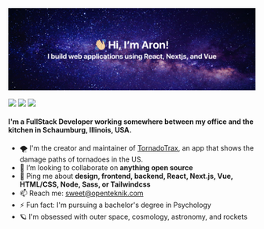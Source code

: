 <img src="https://github.com/nodesleep/nodesleep/blob/main/header.png" alt="Nodesleep GitHub README header image">

<p><a href="https://www.twitter.com/asyncawaited"><img src="https://img.shields.io/badge/twitter-%231DA1F2.svg?&style=for-the-badge&logo=twitter&logoColor=white" height=25></a> <a href="https://www.linkedin.com/in/aronjs"><img src="https://img.shields.io/badge/linkedin-%230077B5.svg?&style=for-the-badge&logo=linkedin&logoColor=white" height=25></a> <a href="https://www.instagram.com/asyncawaited/"><img src="https://img.shields.io/badge/instagram-%23E4405F.svg?&style=for-the-badge&logo=instagram&logoColor=white" height=25></a></p>

#### I'm a FullStack Developer working somewhere between my office and the kitchen in Schaumburg, Illinois, USA.

- 🌪️ I'm the creator and maintainer of [TornadoTrax](https://github.com/themattbook/tornadotrax), an app that shows the damage paths of tornadoes in the US.
- 👯 I’m looking to collaborate on **anything open source**
- 💬 Ping me about **design, frontend, backend, React, Next.js, Vue, HTML/CSS, Node, Sass, or Tailwindcss**
- 📫 Reach me: sweet@openteknik.com
- ⚡ Fun fact: I'm pursuing a bachelor's degree in Psychology
- 🪐 I'm obsessed with outer space, cosmology, astronomy, and rockets

